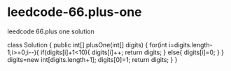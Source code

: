 # leedcode-66.plus-one
leedcode 66.plus one solution

class Solution {
    public int[] plusOne(int[] digits) {
        for(int i=digits.length-1;i>=0;i--){
            if(digits[i]+1<10){
            digits[i]++;
            return digits;
        }
        else{
            digits[i]=0;
        }
     }
        digits=new int[digits.length+1];
        digits[0]=1;
        return digits;
    }
}
